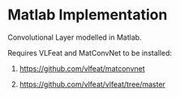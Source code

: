 # Matlab Implementation
Convolutional Layer modelled in Matlab.

Requires VLFeat and MatConvNet to be installed:

1) https://github.com/vlfeat/matconvnet

2) https://github.com/vlfeat/vlfeat/tree/master
